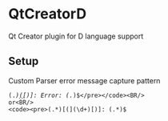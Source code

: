 QtCreatorD
==========

Qt Creator plugin for D language support

Setup
-----
Custom Parser error message capture pattern <BR/>
<code><pre>(.*)[(](\d+)[)]: Error: (.*)$</pre></code><BR/>
or<BR/>
<code><pre>(.*)[(](\d+)[)]: (.*)$</pre></code>